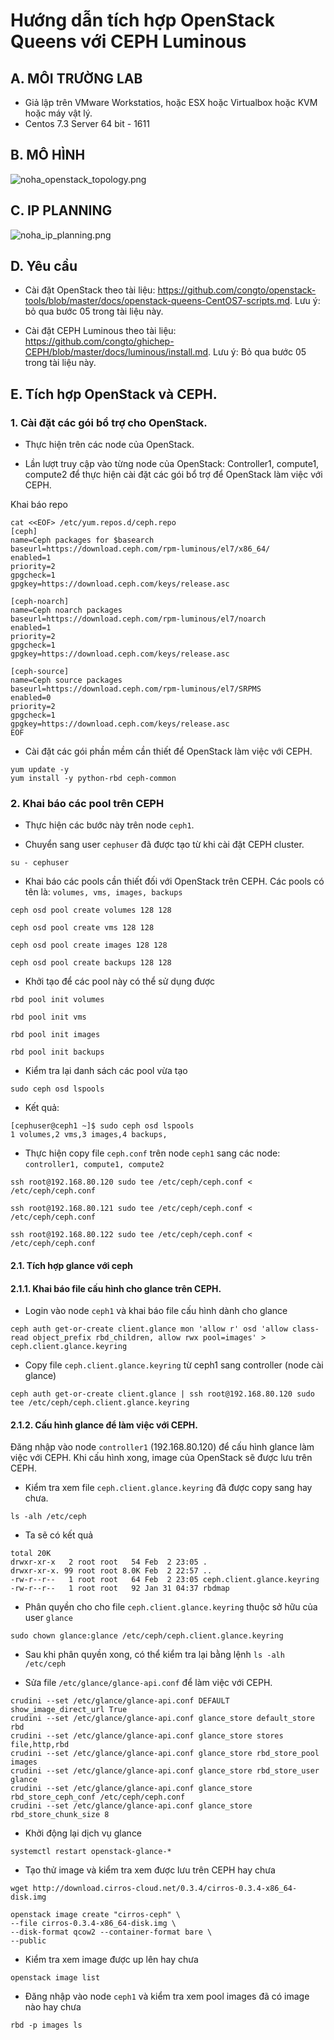 # Hướng dẫn tích hợp OpenStack Queens với CEPH Luminous

## A. MÔI TRƯỜNG LAB
- Giả lập trên VMware Workstatios, hoặc ESX hoặc Virtualbox hoặc KVM hoặc máy vật lý.
- Centos 7.3 Server 64 bit - 1611

## B. MÔ HÌNH

![noha_openstack_topology.png](/images/noha_openstack_queen_topology.png)

## C. IP PLANNING

![noha_ip_planning.png](/images/noha_openstack_queen_ip_planning.png)

## D. Yêu cầu

- Cài đặt OpenStack theo tài liệu: https://github.com/congto/openstack-tools/blob/master/docs/openstack-queens-CentOS7-scripts.md. Lưu ý: bỏ qua bước 05 trong tài liệu này.

- Cài đặt CEPH Luminous theo tài liệu: https://github.com/congto/ghichep-CEPH/blob/master/docs/luminous/install.md. Lưu ý: Bỏ qua bước 05 trong tài liệu này.

## E. Tích hợp OpenStack và CEPH.

### 1. Cài đặt các gói bổ trợ cho OpenStack.

- Thực hiện trên các node của OpenStack.

- Lần lượt truy cập vào từng node của OpenStack: Controller1, compute1, compute2 để thực hiện cài đặt các gói bổ trợ để OpenStack làm việc với CEPH.

Khai báo repo

```
cat <<EOF> /etc/yum.repos.d/ceph.repo
[ceph]
name=Ceph packages for $basearch
baseurl=https://download.ceph.com/rpm-luminous/el7/x86_64/
enabled=1
priority=2
gpgcheck=1
gpgkey=https://download.ceph.com/keys/release.asc

[ceph-noarch]
name=Ceph noarch packages
baseurl=https://download.ceph.com/rpm-luminous/el7/noarch
enabled=1
priority=2
gpgcheck=1
gpgkey=https://download.ceph.com/keys/release.asc

[ceph-source]
name=Ceph source packages
baseurl=https://download.ceph.com/rpm-luminous/el7/SRPMS
enabled=0
priority=2
gpgcheck=1
gpgkey=https://download.ceph.com/keys/release.asc
EOF
```

- Cài đặt các gói phần mềm cần thiết để OpenStack làm việc với CEPH.

```
yum update -y
yum install -y python-rbd ceph-common
```

### 2. Khai báo các pool trên CEPH

- Thực hiện các bước này trên node `ceph1`.

- Chuyển sang user `cephuser` đã được tạo từ khi cài đặt CEPH cluster.

```
su - cephuser
```

- Khai báo các pools cần thiết đối với OpenStack trên CEPH. Các pools có tên là: `volumes, vms, images, backups`

```
ceph osd pool create volumes 128 128

ceph osd pool create vms 128 128

ceph osd pool create images 128 128

ceph osd pool create backups 128 128
```

- Khởi tạo để các pool này có thể sử dụng được

```
rbd pool init volumes

rbd pool init vms

rbd pool init images

rbd pool init backups
```

- Kiểm tra lại danh sách các pool vừa tạo

```
sudo ceph osd lspools
```

- Kết quả:

```
[cephuser@ceph1 ~]$ sudo ceph osd lspools
1 volumes,2 vms,3 images,4 backups,
```

- Thực hiện copy file `ceph.conf` trên node `ceph1` sang các node: `controller1, compute1, compute2`

```
ssh root@192.168.80.120 sudo tee /etc/ceph/ceph.conf < /etc/ceph/ceph.conf

ssh root@192.168.80.121 sudo tee /etc/ceph/ceph.conf < /etc/ceph/ceph.conf

ssh root@192.168.80.122 sudo tee /etc/ceph/ceph.conf < /etc/ceph/ceph.conf
```

#### 2.1. Tích hợp glance với ceph

#### 2.1.1. Khai báo file cấu hình cho glance trên CEPH.
- Login vào node `ceph1` và khai báo file cấu hình dành cho glance

```
ceph auth get-or-create client.glance mon 'allow r' osd 'allow class-read object_prefix rbd_children, allow rwx pool=images' > ceph.client.glance.keyring
```

- Copy file `ceph.client.glance.keyring` từ ceph1 sang controller (node cài glance)

```
ceph auth get-or-create client.glance | ssh root@192.168.80.120 sudo tee /etc/ceph/ceph.client.glance.keyring
```

#### 2.1.2. Cấu hình glance để làm việc với CEPH.

Đăng nhập vào node `controller1` (192.168.80.120) để cấu hình glance làm việc với CEPH. Khi cấu hình xong, image của OpenStack sẽ được lưu trên CEPH.

- Kiểm tra xem file `ceph.client.glance.keyring` đã được copy sang hay chưa.

```
ls -alh /etc/ceph
```

- Ta sẽ có kết quả

```
total 20K
drwxr-xr-x   2 root root   54 Feb  2 23:05 .
drwxr-xr-x. 99 root root 8.0K Feb  2 22:57 ..
-rw-r--r--   1 root root   64 Feb  2 23:05 ceph.client.glance.keyring
-rw-r--r--   1 root root   92 Jan 31 04:37 rbdmap
```

- Phân quyền cho cho file `ceph.client.glance.keyring` thuộc sở hữu của user `glance` 

```
sudo chown glance:glance /etc/ceph/ceph.client.glance.keyring
```

- Sau khi phân quyền xong, có thể kiểm tra lại bằng lệnh `ls -alh /etc/ceph`

- Sửa file `/etc/glance/glance-api.conf` để làm việc với CEPH.

```
crudini --set /etc/glance/glance-api.conf DEFAULT show_image_direct_url True
crudini --set /etc/glance/glance-api.conf glance_store default_store rbd
crudini --set /etc/glance/glance-api.conf glance_store stores file,http,rbd
crudini --set /etc/glance/glance-api.conf glance_store rbd_store_pool images
crudini --set /etc/glance/glance-api.conf glance_store rbd_store_user glance
crudini --set /etc/glance/glance-api.conf glance_store rbd_store_ceph_conf /etc/ceph/ceph.conf
crudini --set /etc/glance/glance-api.conf glance_store rbd_store_chunk_size 8
```

- Khởi động lại dịch vụ glance 

```
systemctl restart openstack-glance-*
```

- Tạo thử image và kiểm tra xem được lưu trên CEPH hay chưa

```
wget http://download.cirros-cloud.net/0.3.4/cirros-0.3.4-x86_64-disk.img

openstack image create "cirros-ceph" \
--file cirros-0.3.4-x86_64-disk.img \
--disk-format qcow2 --container-format bare \
--public
```

- Kiểm tra xem image được up lên hay chưa

```
openstack image list
```

- Đăng nhập vào node `ceph1` và kiểm tra xem pool images đã có image nào hay chưa

```
rbd -p images ls
```

